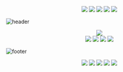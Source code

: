 <div align="center">
  <a href="https://github.com/G-Redos/CV-Resume-G.Redos" target="_blank"><img src="https://img.shields.io/static/v1?style=for-the-badge&message=CV/RESUME&color=c0c5ce&logo=About.me&logoColor=FFFFFF&label="target="_blank"></a>
  <a href="https://github.com/G-Redos" target="_blank"><img src="https://img.shields.io/badge/GitHub-c0c5ce?style=for-the-badge&logo=github&logoColor=white"target="_blank"></a>
  <a href="https://www.linkedin.com/in/gredos/" target="_blank"><img src="https://img.shields.io/badge/LinkedIn-c0c5ce?style=for-the-badge&logo=linkedin&logoColor=white"target="_blank"></a>
  <a href="https://twitter.com/g_redos" target="_blank"><img src="https://img.shields.io/badge/Twitter-c0c5ce?style=for-the-badge&logo=twitter&logoColor=white"target="_blank"></a>
  <a href="https://www.gregoryredos.com" target="_blank"><img src="https://img.shields.io/badge/website-c0c5ce?style=for-the-badge&logo=About.me&logoColor=white"target="_blank"></a>
</div>

![header](https://capsule-render.vercel.app/api?type=waving&color=gradient&height=165&section=header&text=Gregory%20Redos&fontSize=90&animation=scaleIn&fontAlignY=50&desc=Full%20Stack%20Developer&descSize=20&descAlignY=63&descAlign=72)

<div align="center">
  <img src="http://github-profile-summary-cards.vercel.app/api/cards/profile-details?username=G-Redos&theme=github"/>
</div>

<div align="center">
  <img src="http://github-profile-summary-cards.vercel.app/api/cards/most-commit-language?username=G-Redos&theme=github"/>
  <img src="http://github-profile-summary-cards.vercel.app/api/cards/repos-per-language?username=G-Redos&theme=github"/>
  <img src="http://github-profile-summary-cards.vercel.app/api/cards/stats?username=G-Redos&theme=github"/>
  <img src="http://github-profile-summary-cards.vercel.app/api/cards/productive-time?username=G-Redos&theme=github&gmtOffset=1"/>
</div>

![footer](https://capsule-render.vercel.app/api?type=waving&color=gradient&height=75&section=footer)
<div align="center">
  <a href="https://github.com/G-Redos/CV-Resume-G.Redos" target="_blank"><img src="https://img.shields.io/static/v1?style=for-the-badge&message=CV/RESUME&color=c0c5ce&logo=About.me&logoColor=FFFFFF&label="target="_blank"></a>
  <a href="https://github.com/G-Redos" target="_blank"><img src="https://img.shields.io/badge/GitHub-c0c5ce?style=for-the-badge&logo=github&logoColor=white"target="_blank"></a>
  <a href="https://www.linkedin.com/in/gredos/" target="_blank"><img src="https://img.shields.io/badge/LinkedIn-c0c5ce?style=for-the-badge&logo=linkedin&logoColor=white"target="_blank"></a>
  <a href="https://twitter.com/g_redos" target="_blank"><img src="https://img.shields.io/badge/Twitter-c0c5ce?style=for-the-badge&logo=twitter&logoColor=white"target="_blank"></a>
  <a href="https://www.gregoryredos.com" target="_blank"><img src="https://img.shields.io/badge/website-c0c5ce?style=for-the-badge&logo=About.me&logoColor=white"target="_blank"></a>
</div>
